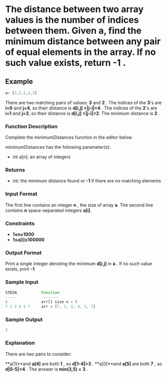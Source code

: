 # The distance between two array values is the number of indices between them. Given **a**, find the minimum distance between any pair of equal elements in the array. If no such value exists, return **-1** .

## **Example**

```javascript
a= [3,2,1,2,3]
```

There are two matching pairs of values: **3** and **2** . The indices of the **3**'s are  **i=0** and **j=4**, so their distance is **d[i,j] =|j-i|=4** . The indices of the **2**'s are **i=1** and **j=3**, so their distance is **d[i,j] =|j-i|=2**. The minimum distance is **2** .

### **Function Description**

Complete the minimumDistances function in the editor below.

minimumDistances has the following parameter(s):

- int a[n]: an array of integers

### **Returns**



- int: the minimum distance found or **-1** if there are no matching elements

### **Input Format**


The first line contains an integer **n** , the size of array **a**.
The second line contains **n** space-separated integers **a[i]**.

### **Constraints**

- **1≤n≤1000**
- **1≤a[i]≤100000**

### **Output Format**

Print a single integer denoting the minimum  **d[i,j]** in **a** . If no such value exists, print **-1**.

### **Sample Input**

```javascript
STDIN           Function
-----           --------
6               arr[] size n = 6
7 1 3 4 1 7     arr = [7, 1, 3, 4, 1, 7]
```

### **Sample Output**

```javascript
3
```

### **Explanation**

There are two pairs to consider:

 **a[1]**and **a[4]** are both **1** , so **d|1-4|=3** .
 **a[0]**and **a[5]** are both **7** , so **d|0-5|=4** .
The answer is **min(3,5) =** **3** .